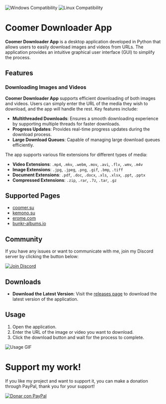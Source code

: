 ![Windows Compatibility](https://img.shields.io/badge/Windows-10%2C%2011-blue)
![Linux Compatibility](https://img.shields.io/badge/Linux-Compatible-green)

# Coomer Downloader App

**Coomer Downloader App** is a desktop application developed in Python that allows users to easily download images and videos from URLs. The application provides an intuitive graphical user interface (GUI) to simplify the process.

## Features

### Downloading Images and Videos

**Coomer Downloader App** supports efficient downloading of both images and videos. Users can simply enter the URL of the media they wish to download, and the app will handle the rest. Key features include:

- **Multithreaded Downloads**: Ensures a smooth downloading experience by supporting multiple threads for faster downloads.
- **Progress Updates**: Provides real-time progress updates during the download process.
- **Large Download Queues**: Capable of managing large download queues efficiently.

The app supports various file extensions for different types of media:

- **Video Extensions**: `.mp4`, `.mkv`, `.webm`, `.mov`, `.avi`, `.flv`, `.wmv`, `.m4v`
- **Image Extensions**: `.jpg`, `.jpeg`, `.png`, `.gif`, `.bmp`, `.tiff`
- **Document Extensions**: `.pdf`, `.doc`, `.docx`, `.xls`, `.xlsx`, `.ppt`, `.pptx`
- **Compressed Extensions**: `.zip`, `.rar`, `.7z`, `.tar`, `.gz`
  
## Supported Pages

- [coomer.su](https://coomer.su/)
- [kemono.su](https://kemono.su/)
- [erome.com](https://www.erome.com/)
- [bunkr-albums.io](https://bunkr-albums.io/)

## Community

If you have any issues or want to communicate with me, join my Discord server by clicking the button below:

[![Join Discord](https://img.shields.io/badge/Join-Discord-7289DA.svg?style=for-the-badge&logo=discord&logoColor=white)](https://discord.gg/ku8gSPsesh)

## Downloads

- **Download the Latest Version**: Visit the [releases page](https://github.com/Emy69/CoomerDL/releases) to download the latest version of the application.

## Usage

1. Open the application.
2. Enter the URL of the image or video you want to download.
3. Click the download button and wait for the process to complete.

![Usage GIF](https://github.com/Emy69/CoomerDL/blob/main/resources/screenshots/0627.gif)

# Support my work!

If you like my project and want to support it, you can make a donation through PayPal, thank you for your support!

[![Donar con PayPal](https://img.shields.io/badge/Donate-PayPal-blue.svg?logo=paypal&style=for-the-badge)](https://www.paypal.com/paypalme/Emy699)
